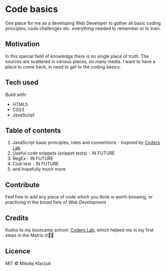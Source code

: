 # Code basics

One place for me as a developing Web Developer to gather all basic coding principles, code challenges etc. everything needed to remember or to train.

## Motivation

In this special field of knowledge there is no single place of truth. The sources are scattered in various places, on many media. I want to have a place to come back, in need to get to the coding basics.

## Tech used

Build with:

* HTML5
* CSS3
* JavaScript

## Table of contents

1. JavaScript basic principles, rules and conventions - inspired by [Coders Lab](https://coderslab.pl/)
2. Useful code snippets (snippet tests) - IN FUTURE
3. RegEx - IN FUTURE
4. Codi test - IN FUTURE
5. and hopefully much more

## Contribute

Feel free to add any piece of code which you think is worth knowing, or practicing in the broad fiels of *Web Development*

## Credits

Kudos to my bootcamp school: [Coders Lab](https://coderslab.pl/), which helped me in my first steps in the Matrix 🤓👨‍💻

## Licence

MIT ©️ Mikołaj Klarżuk
